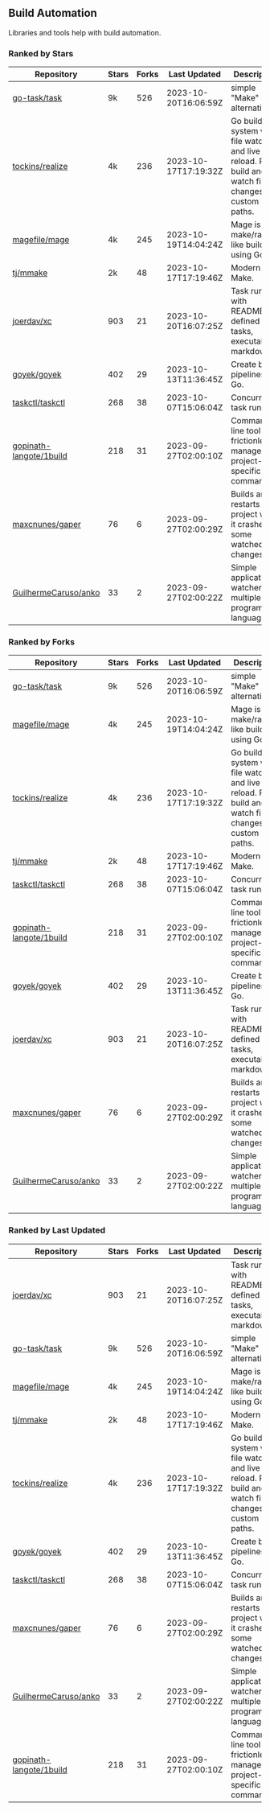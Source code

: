 ## Build Automation

Libraries and tools help with build automation.

### Ranked by Stars

| Repository | Stars | Forks | Last Updated | Description | 
|------------|-------|-------|--------------|-------------|
| [go-task/task](https://github.com/go-task/task) | 9k | 526 | 2023-10-20T16:06:59Z |  simple "Make" alternative. |
| [tockins/realize](https://github.com/tockins/realize) | 4k | 236 | 2023-10-17T17:19:32Z |  Go build a system with file watchers and live to reload. Run, build and watch file changes with custom paths. |
| [magefile/mage](https://github.com/magefile/mage) | 4k | 245 | 2023-10-19T14:04:24Z |  Mage is a make/rake-like build tool using Go. |
| [tj/mmake](https://github.com/tj/mmake) | 2k | 48 | 2023-10-17T17:19:46Z |  Modern Make. |
| [joerdav/xc](https://github.com/joerdav/xc) | 903 | 21 | 2023-10-20T16:07:25Z |  Task runner with README.md defined tasks, executable markdown. |
| [goyek/goyek](https://github.com/goyek/goyek) | 402 | 29 | 2023-10-13T11:36:45Z |  Create build pipelines in Go. |
| [taskctl/taskctl](https://github.com/taskctl/taskctl) | 268 | 38 | 2023-10-07T15:06:04Z |  Concurrent task runner. |
| [gopinath-langote/1build](https://github.com/gopinath-langote/1build) | 218 | 31 | 2023-09-27T02:00:10Z |  Command line tool to frictionlessly manage project-specific commands. |
| [maxcnunes/gaper](https://github.com/maxcnunes/gaper) | 76 | 6 | 2023-09-27T02:00:29Z |  Builds and restarts a Go project when it crashes or some watched file changes. |
| [GuilhermeCaruso/anko](https://github.com/GuilhermeCaruso/anko) | 33 | 2 | 2023-09-27T02:00:22Z |  Simple application watcher for multiple programming languages. |

### Ranked by Forks

| Repository | Stars | Forks | Last Updated | Description | 
|------------|-------|-------|--------------|-------------|
| [go-task/task](https://github.com/go-task/task) | 9k | 526 | 2023-10-20T16:06:59Z |  simple "Make" alternative. |
| [magefile/mage](https://github.com/magefile/mage) | 4k | 245 | 2023-10-19T14:04:24Z |  Mage is a make/rake-like build tool using Go. |
| [tockins/realize](https://github.com/tockins/realize) | 4k | 236 | 2023-10-17T17:19:32Z |  Go build a system with file watchers and live to reload. Run, build and watch file changes with custom paths. |
| [tj/mmake](https://github.com/tj/mmake) | 2k | 48 | 2023-10-17T17:19:46Z |  Modern Make. |
| [taskctl/taskctl](https://github.com/taskctl/taskctl) | 268 | 38 | 2023-10-07T15:06:04Z |  Concurrent task runner. |
| [gopinath-langote/1build](https://github.com/gopinath-langote/1build) | 218 | 31 | 2023-09-27T02:00:10Z |  Command line tool to frictionlessly manage project-specific commands. |
| [goyek/goyek](https://github.com/goyek/goyek) | 402 | 29 | 2023-10-13T11:36:45Z |  Create build pipelines in Go. |
| [joerdav/xc](https://github.com/joerdav/xc) | 903 | 21 | 2023-10-20T16:07:25Z |  Task runner with README.md defined tasks, executable markdown. |
| [maxcnunes/gaper](https://github.com/maxcnunes/gaper) | 76 | 6 | 2023-09-27T02:00:29Z |  Builds and restarts a Go project when it crashes or some watched file changes. |
| [GuilhermeCaruso/anko](https://github.com/GuilhermeCaruso/anko) | 33 | 2 | 2023-09-27T02:00:22Z |  Simple application watcher for multiple programming languages. |

### Ranked by Last Updated

| Repository | Stars | Forks | Last Updated | Description | 
|------------|-------|-------|--------------|-------------|
| [joerdav/xc](https://github.com/joerdav/xc) | 903 | 21 | 2023-10-20T16:07:25Z |  Task runner with README.md defined tasks, executable markdown. |
| [go-task/task](https://github.com/go-task/task) | 9k | 526 | 2023-10-20T16:06:59Z |  simple "Make" alternative. |
| [magefile/mage](https://github.com/magefile/mage) | 4k | 245 | 2023-10-19T14:04:24Z |  Mage is a make/rake-like build tool using Go. |
| [tj/mmake](https://github.com/tj/mmake) | 2k | 48 | 2023-10-17T17:19:46Z |  Modern Make. |
| [tockins/realize](https://github.com/tockins/realize) | 4k | 236 | 2023-10-17T17:19:32Z |  Go build a system with file watchers and live to reload. Run, build and watch file changes with custom paths. |
| [goyek/goyek](https://github.com/goyek/goyek) | 402 | 29 | 2023-10-13T11:36:45Z |  Create build pipelines in Go. |
| [taskctl/taskctl](https://github.com/taskctl/taskctl) | 268 | 38 | 2023-10-07T15:06:04Z |  Concurrent task runner. |
| [maxcnunes/gaper](https://github.com/maxcnunes/gaper) | 76 | 6 | 2023-09-27T02:00:29Z |  Builds and restarts a Go project when it crashes or some watched file changes. |
| [GuilhermeCaruso/anko](https://github.com/GuilhermeCaruso/anko) | 33 | 2 | 2023-09-27T02:00:22Z |  Simple application watcher for multiple programming languages. |
| [gopinath-langote/1build](https://github.com/gopinath-langote/1build) | 218 | 31 | 2023-09-27T02:00:10Z |  Command line tool to frictionlessly manage project-specific commands. |

